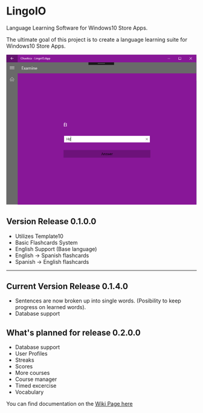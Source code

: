 # LingoIO
Language Learning Software for Windows10 Store Apps.

The ultimate goal of this project is to create a language learning suite for Windows10 Store Apps.

![Screenshot](https://github.com/ChaoticaDev/LingoIO/blob/master/ss/ex1.png)

## Version Release 0.1.0.0
- Utilizes Template10
- Basic Flashcards System
- English Support (Base language)
- English -> Spanish flashcards
- Spanish -> English flashcards

----
## Current Version Release 0.1.4.0
- Sentences are now broken up into single words. (Posibility to keep progress on learned words).
- Database support

## What's planned for release 0.2.0.0
- Database support
- User Profiles
- Streaks
- Scores
- More courses
- Course manager
- Timed excercise
- Vocabulary

You can find documentation on the [Wiki Page here](https://github.com/ChaoticaDev/LingoIO/wiki)
